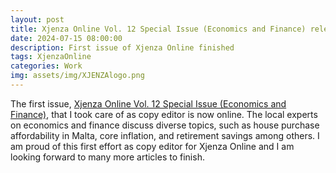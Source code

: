 ```yaml
---
layout: post
title: Xjenza Online Vol. 12 Special Issue (Economics and Finance) released
date: 2024-07-15 08:00:00
description: First issue of Xjenza Online finished
tags: XjenzaOnline
categories: Work
img: assets/img/XJENZAlogo.png
---
```


The first issue, [Xjenza Online Vol. 12 Special Issue (Economics and Finance)](https://www.xjenza.org/Xjenza-Online-Vol-12-Special-Issue-Economics-and-Finance_J_11.html), that I took care of as copy editor is now online. The local experts on economics and finance discuss diverse topics, such as house purchase affordability in Malta, core inflation, and retirement savings among others. I am proud of this first effort as copy editor for Xjenza Online and I am looking forward to many more articles to finish.

